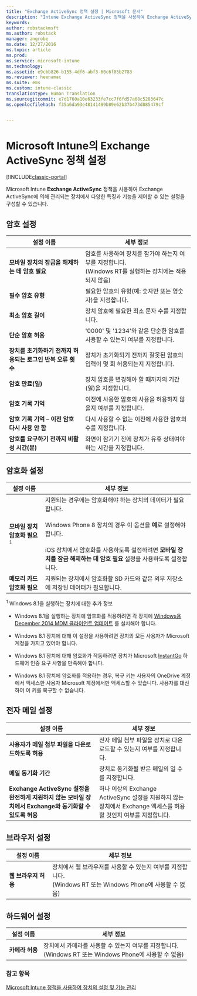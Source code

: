 ```yaml
---
title: "Exchange ActiveSync 정책 설정 | Microsoft 문서"
description: "Intune Exchange ActiveSync 정책을 사용하여 Exchange ActiveSync에 의해 관리되는 장치에서 특징과 기능을 제어할 수 있도록 해주는 설정을 구성할 수 있습니다."
keywords: 
author: robstackmsft
ms.author: robstack
manager: angrobe
ms.date: 12/27/2016
ms.topic: article
ms.prod: 
ms.service: microsoft-intune
ms.technology: 
ms.assetid: e9cbb826-b155-4df6-abf3-60c6f05b2783
ms.reviewer: heenamac
ms.suite: ems
ms.custom: intune-classic
translationtype: Human Translation
ms.sourcegitcommit: e7d1760a10e63233fe7cc7f6fd57a68c5283647c
ms.openlocfilehash: f35a6da93e48141489b89e62b37b473d885479cf


---
```


# <a name="exchange-activesync-policy-settings-in-microsoft-intune"></a>Microsoft Intune의 Exchange ActiveSync 정책 설정

[!INCLUDE[classic-portal](../includes/classic-portal.md)]

Microsoft Intune **Exchange ActiveSync** 정책을 사용하여 Exchange ActiveSync에 의해 관리되는 장치에서 다양한 특징과 기능을 제어할 수 있는 설정을 구성할 수 있습니다.


## <a name="password-settings"></a>암호 설정

|설정 이름|세부 정보
|----------------|---|
|**모바일 장치의 잠금을 해제하는 데 암호 필요**|암호를 사용하여 장치를 잠가야 하는지 여부를 지정합니다.<br>(Windows RT를 실행하는 장치에는 적용되지 않음)|
|**필수 암호 유형**|필요한 암호의 유형(예: 숫자만 또는 영숫자)을 지정합니다.|
|**최소 암호 길이**|장치 암호에 필요한 최소 문자 수를 지정합니다.|
|**단순 암호 허용**|'0000' 및 '1234'와 같은 단순한 암호를 사용할 수 있는지 여부를 지정합니다.|
|**장치를 초기화하기 전까지 허용되는 로그인 반복 오류 횟수**|장치가 초기화되기 전까지 잘못된 암호의 입력이 몇 회 허용되는지 지정합니다.|
|**암호 만료(일)**|장치 암호를 변경해야 할 때까지의 기간(일)을 지정합니다.
|**암호 기록 기억**|이전에 사용한 암호의 사용을 허용하지 않을지 여부를 지정합니다.|
|**암호 기록 기억** – **이전 암호 다시 사용 안 함**|다시 사용할 수 없는 이전에 사용한 암호의 수를 지정합니다.|
|**암호를 요구하기 전까지 비활성 시간(분)**|화면이 잠기기 전에 장치가 유휴 상태여야 하는 시간을 지정합니다.

## <a name="encryption-settings"></a>암호화 설정

|설정 이름|세부 정보|
|----------------|---|
|**모바일 장치 암호화 필요**<sup>1</sup>|지원되는 경우에는 암호화해야 하는 장치의 데이터가 필요합니다.<br><br>Windows Phone 8 장치의 경우 이 옵션을 **예**로 설정해야 합니다.<br /><br />iOS 장치에서 암호화를 사용하도록 설정하려면 **모바일 장치를 잠금 해제하는 데 암호 필요** 설정을 사용하도록 설정합니다.|
|**메모리 카드 암호화 필요**|지원되는 장치에서 암호화할 SD 카드와 같은 외부 저장소에 저장된 데이터가 필요합니다.
<sup>1</sup> Windows 8.1을 실행하는 장치에 대한 추가 정보

-   Windows 8.1을 실행하는 장치에 암호화를 적용하려면 각 장치에 [Windows용 December 2014 MDM 클라이언트 업데이트](http://support.microsoft.com/kb/3013816) 를 설치해야 합니다.

-   Windows 8.1 장치에 대해 이 설정을 사용하려면 장치의 모든 사용자가 Microsoft 계정을 가지고 있어야 합니다.

-   Windows 8.1 장치에 대해 암호화가 작동하려면 장치가 Microsoft [InstantGo](http://blogs.windows.com/bloggingwindows/2014/06/19/instantgo-a-better-way-to-sleep/) 하드웨어 인증 요구 사항을 만족해야 합니다.

-   Windows 8.1 장치에 암호화를 적용하는 경우, 복구 키는 사용자의 OneDrive 계정에서 액세스한 사용자 Microsoft 계정에서만 액세스할 수 있습니다. 사용자를 대신하여 이 키를 복구할 수 없습니다.

## <a name="email-settings"></a>전자 메일 설정

|설정 이름|세부 정보
|----------------|---|
|**사용자가 메일 첨부 파일을 다운로드하도록 허용**|전자 메일 첨부 파일을 장치로 다운로드할 수 있는지 여부를 지정합니다.|
|**메일 동기화 기간**|장치로 동기화될 받은 메일의 일 수를 지정합니다.
|**Exchange ActiveSync 설정을 완전하게 지원하지 않는 모바일 장치에서 Exchange와 동기화할 수 있도록 허용**|하나 이상의 Exchange ActiveSync 설정을 지원하지 않는 장치에서 Exchange 액세스를 허용할 것인지 여부를 지정합니다.

## <a name="browser-settings"></a>브라우저 설정

|설정 이름|세부 정보
|----------------|---|
|**웹 브라우저 허용**|장치에서 웹 브라우저를 사용할 수 있는지 여부를 지정합니다.<br>(Windows RT 또는 Windows Phone에 사용할 수 없음)

## <a name="hardware-settings"></a>하드웨어 설정

|설정 이름|세부 정보
|----------------|---|
|**카메라 허용**|장치에서 카메라를 사용할 수 있는지 여부를 지정합니다.<br>(Windows RT 또는 Windows Phone에 사용할 수 없음)



### <a name="see-also"></a>참고 항목
[Microsoft Intune 정책을 사용하여 장치의 설정 및 기능 관리](manage-settings-and-features-on-your-devices-with-microsoft-intune-policies.md)



<!--HONumber=Dec16_HO5-->


